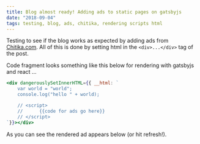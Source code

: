 ```yaml
---
title: Blog almost ready! Adding ads to static pages on gatsbyjs
date: "2018-09-04"
tags: testing, blog, ads, chitika, rendering scripts html
---
```


Testing to see if the blog works as expected by adding ads from <a href="https://chitika.com">Chitika.com</a>. All of this is done by setting html in the `<div>...</div>` tag of the post.

Code fragment looks something like this below for rendering with gatsbyjs and react ...

```jsx
<div dangerouslySetInnerHTML={{ __html: `   
    var world = "world";
    console.log("hello " + world);

    // <script>
    //      {{code for ads go here}}
    // </script>
`}}></div>
```

As you can see the rendered ad appears below (or hit refresh!).

<br/><br/>

<!-- add placed below -->
<div style="height: 250px; weight:550px;">
    <script type="text/javascript">
        ( function() {
        if (window.CHITIKA === undefined) { window.CHITIKA = { 'units' : [] }; };
        var unit = {"calltype":"async[2]","publisher":"akarnawat","width":550,"height":250,"sid":"Chitika Default"};
        var placement_id = window.CHITIKA.units.length;
        window.CHITIKA.units.push(unit);
        document.write('<div id="chitikaAdBlock-' + placement_id + '"></div>');
        }());
    </script>
    <script type="text/javascript" src="//cdn.chitika.net/getads.js" async></script>
</div>